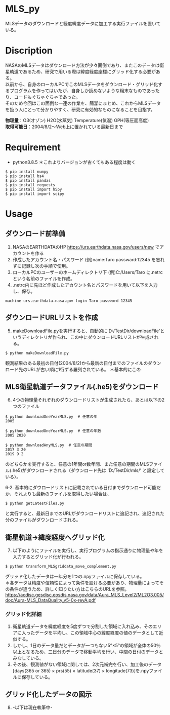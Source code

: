 # MLS_py
MLSデータのダウンロードと経度緯度データに加工する実行ファイルを置いている。

# Discription
NASAのMLSデータはダウンロード方法が少々面倒であり、またこのデータは衛星軌道であるため、研究で用いる際は緯度経度座標にグリッド化する必要がある。  
以前から、自身のローカルPCでこのMLSデータをダウンロード・グリッド化するプログラムを作ってはいたが、自身しか読めないような粗末なものであったり、コードもぐちゃぐちゃであった。  
そのため今回はこの面倒な一連の作業を、簡潔にまとめ、これからMLSデータを扱う人にとって分かりやすく、研究に有効的なものになることを目指す。  

**物理量**：O3(オゾン) H2O(水蒸気) Temperature(気温) GPH(等圧面高度)  
**取得可能日**：2004/8/2～Web上に置かれている最新日まで

# Requirement
- python3.8.5
＊これよりバージョンが古くてもある程度は動く
```
$ pip install numpy
$ pip install bs4
$ pip install pandas
$ pip install requests
$ pip install import h5py
$ pip install import scipy
```

# Usage
## ダウンロード前準備
1. NASAのEARTHDATAのHP https://urs.earthdata.nasa.gov/users/new でアカウントを作る
2. 作成したアカウント名・パスワード (例)name:Taro passward:12345 を忘れずに記録し次の手順で使用。
3. ローカルPCのユーザーのホームディレクトリ下 (例)C:/Users/Taro に.netrc という名前のファイルを作成。
4. .netrc内に先ほど作成したアカウント名とパスワードを用いて以下を入力し、保存。
```
machine urs.earthdata.nasa.gov login Taro password 12345
```

## ダウンロードURLリストを作成
5. makeDownloadFile.pyを実行すると、自動的に'D:/TestDir/downloadFile'というディレクトリが作られ、この中にダウンロードURLリストが生成される。
```
$ python makeDownloadFile.py
```
観測結果のある最初の日付(2004/8/2)から最新の日付までのファイルのダウンロード先のURLが古い順に1行ずる羅列されている。
＊基本的にこの

## MLS衛星軌道データファイル(.he5)をダウンロード
6. 4つの物理量それぞれのダウンロードリストが生成されたら、あとは以下の2つのファイル  
```
$ python downloadOneYearMLS.py  # 任意の年 
2005

$ python downloadOneYearMLS.py  # 任意の年数  
2005 2020

$ python downloadAnyMLS.py  # 任意の期間
2017 3 20
2019 9 2
```
のどちらかを実行すると、任意の1年間or数年間、また任意の期間のMLSファイル(.he5)がダウンロードされる（ダウンロード先は 'D:/TestDir/mls/' と設定している）。

6‐2. 基本的にダウロードリストに記載されている日付までダウンロード可能だか、それよりも最新のファイルを取得したい場合は、
```
$ python getLatestFiles.py
```
と実行すると、最新日までのURLがダウンロードリストに追記され、追記された分のファイルがダウンロードされる。

## 衛星軌道→緯度経度へグリッド化
7. 以下のようにファイルを実行し、実行プログラムの指示通りに物理量や年を入力するとグリッド化が行われる。
```
$ python transform_MLSgriddata_move_complement.py 
```
グリッド化したデータは一年分を1つの.npyファイルに保存している。  
＊各データは精度や信頼性によって条件を設ける必要があり、物理量によってその条件が違うため、詳しく知りたい方はこちらのURLを参照。  
<https://acdisc.gesdisc.eosdis.nasa.gov/data/Aura_MLS_Level2/ML2O3.005/doc/Aura-MLS_DataQuality_v5-0x-revA.pdf>

### グリッド化詳細
1. 衛星軌道データを緯度経度を5度ずつで分割した領域に入れ込み、そのエリアに入ったデータを平均し、この領域中心の緯度経度の値のデータとして近似する。
2. しかし、1日のデータ量だとデータが一つもない5°×5°の領域が全体の50％以上となるため、三日分のデータで移動平均を行い、中間の日付のデータとみなしている。
3. その後、観測値がない領域に関しては、2次元補完を行い、加工後のデータ[days(365 or 365) × prs(55) × latitude(37) × longitude(73)]を.npyファイルに保存している。

## グリッド化したデータの図示
8. -以下は現在執筆中-
